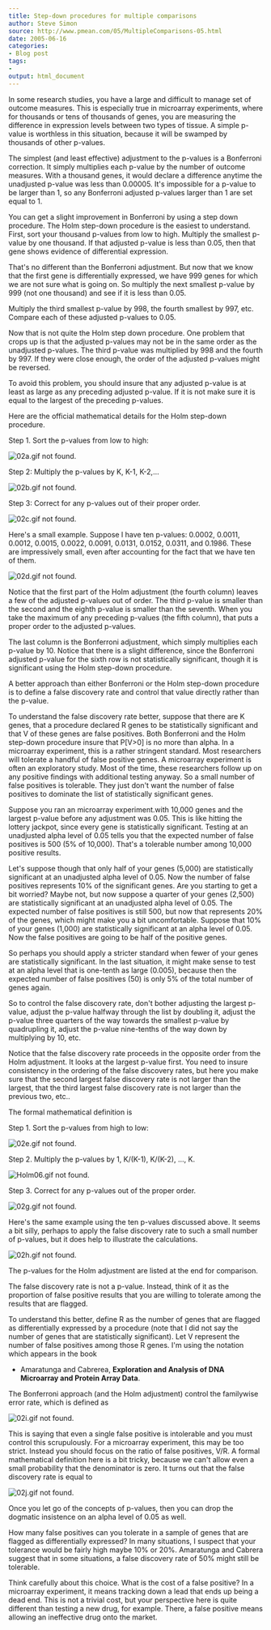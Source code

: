 ```yaml
---
title: Step-down procedures for multiple comparisons
author: Steve Simon
source: http://www.pmean.com/05/MultipleComparisons-05.html
date: 2005-06-16
categories:
- Blog post
tags:
- 
output: html_document
---
```


In some research studies, you have a large and difficult to manage set
of outcome measures. This is especially true in microarray experiments,
where for thousands or tens of thousands of genes, you are measuring the
difference in expression levels between two types of tissue. A simple
p-value is worthless in this situation, because it will be swamped by
thousands of other p-values.

<!---More--->

The simplest (and least effective) adjustment to the p-values is a
Bonferroni correction. It simply multiplies each p-value by the number
of outcome measures. With a thousand genes, it would declare a
difference anytime the unadjusted p-value was less than 0.00005. It's
impossible for a p-value to be larger than 1, so any Bonferroni adjusted
p-values larger than 1 are set equal to 1.

You can get a slight improvement in Bonferroni by using a step down
procedure. The Holm step-down procedure is the easiest to understand.
First, sort your thousand p-values from low to high. Multiply the
smallest p-value by one thousand. If that adjusted p-value is less than
0.05, then that gene shows evidence of differential expression.

That's no different than the Bonferroni adjustment. But now that we
know that the first gene is differentially expressed, we have 999 genes
for which we are not sure what is going on. So multiply the next
smallest p-value by 999 (not one thousand) and see if it is less than
0.05.

Multiply the third smallest p-value by 998, the fourth smallest by 997,
etc. Compare each of these adjusted p-values to 0.05.

Now that is not quite the Holm step down procedure. One problem that
crops up is that the adjusted p-values may not be in the same order as
the unadjusted p-values. The third p-value was multiplied by 998 and the
fourth by 997. If they were close enough, the order of the adjusted
p-values might be reversed.

To avoid this problem, you should insure that any adjusted p-value is at
least as large as any preceding adjusted p-value. If it is not make sure
it is equal to the largest of the preceding p-values.

Here are the official mathematical details for the Holm step-down
procedure.

Step 1. Sort the p-values from low to high:

![02a.gif not found.](http://www.pmean.com/images/images/05/MultipleComparisons-0501.png)

Step 2: Multiply the p-values by K, K-1, K-2,...

![02b.gif not found.](http://www.pmean.com/images/images/05/MultipleComparisons-0502.png)

Step 3: Correct for any p-values out of their proper order.

![02c.gif not found.](http://www.pmean.com/images/images/05/MultipleComparisons-0503.png)

Here's a small example. Suppose I have ten p-values: 0.0002, 0.0011,
0.0012, 0.0015, 0.0022, 0.0091, 0.0131, 0.0152, 0.0311, and 0.1986.
These are impressively small, even after accounting for the fact that we
have ten of them.

![02d.gif not found.](http://www.pmean.com/images/images/05/MultipleComparisons-0504.png)

Notice that the first part of the Holm adjustment (the fourth column)
leaves a few of the adjusted p-values out of order. The third p-value is
smaller than the second and the eighth p-value is smaller than the
seventh. When you take the maximum of any preceding p-values (the fifth
column), that puts a proper order to the adjusted p-values.

The last column is the Bonferroni adjustment, which simply multiplies
each p-value by 10. Notice that there is a slight difference, since the
Bonferroni adjusted p-value for the sixth row is not statistically
significant, though it is significant using the Holm step-down
procedure.

A better approach than either Bonferroni or the Holm step-down procedure
is to define a false discovery rate and control that value directly
rather than the p-value.

To understand the false discovery rate better, suppose that there are K
genes, that a procedure declared R genes to be statistically significant
and that V of these genes are false positives. Both Bonferroni and the
Holm step-down procedure insure that P[V>0] is no more than alpha. In
a microarray experiment, this is a rather stringent standard. Most
researchers will tolerate a handful of false positive genes. A
microarray experiment is often an exploratory study. Most of the time,
these researchers follow up on any positive findings with additional
testing anyway. So a small number of false positives is tolerable. They
just don't want the number of false positives to dominate the list of
statistically significant genes.

Suppose you ran an microarray experiment.with 10,000 genes and the
largest p-value before any adjustment was 0.05. This is like hitting the
lottery jackpot, since every gene is statistically significant. Testing
at an unadjusted alpha level of 0.05 tells you that the expected number
of false positives is 500 (5% of 10,000). That's a tolerable number
among 10,000 positive results.

Let's suppose though that only half of your genes (5,000) are
statistically significant at an unadjusted alpha level of 0.05. Now the
number of false positives represents 10% of the significant genes. Are
you starting to get a bit worried? Maybe not, but now suppose a quarter
of your genes (2,500)   are statistically significant at an unadjusted
alpha level of 0.05. The expected number of false positives is still
500, but now that represents 20% of the genes, which might make you a
bit uncomfortable. Suppose that 10% of your genes (1,000) are
statistically significant at an alpha level of 0.05. Now the false
positives are going to be half of the positive genes.

So perhaps you should apply a stricter standard when fewer of your genes
are statistically significant. In the last situation, it might make
sense to test at an alpha level that is one-tenth as large (0.005),
because then the expected number of false positives (50) is only 5% of
the total number of genes again.

So to control the false discovery rate, don't bother adjusting the
largest p-value, adjust the p-value halfway through the list by doubling
it, adjust the p-value three quarters of the way towards the smallest
p-value by quadrupling it, adjust the p-value nine-tenths of the way
down by multiplying by 10, etc.

Notice that the false discovery rate proceeds in the opposite order from
the Holm adjustment. It looks at the largest p-value first. You need to
insure consistency in the ordering of the false discovery rates, but
here you make sure that the second largest false discovery rate is not
larger than the largest, that the third largest false discovery rate is
not larger than the previous two, etc..

The formal mathematical definition is  

Step 1. Sort the p-values from high to low:

![02e.gif not found.](http://www.pmean.com/images/images/05/MultipleComparisons-0505.png)

Step 2. Multiply the p-values by 1, K/(K-1), K/(K-2), ..., K.

![Holm06.gif not found.](http://www.pmean.com/images/images/05/MultipleComparisons-0506.png)

Step 3. Correct for any p-values out of the proper order.

![02g.gif not found.](http://www.pmean.com/images/images/05/MultipleComparisons-0507.png)

Here's the same example using the ten p-values discussed above. It
seems a bit silly, perhaps to apply the false discovery rate to such a
small number of p-values, but it does help to illustrate the
calculations.

![02h.gif not found.](http://www.pmean.com/images/images/05/MultipleComparisons-0508.png)

The p-values for the Holm adjustment are listed at the end for
comparison.

The false discovery rate is not a p-value. Instead, think of it as the
proportion of false positive results that you are willing to tolerate
among the results that are flagged.

To understand this better, define R as the number of genes that are
flagged as differentially expressed by a procedure (note that I did not
say the number of genes that are statistically significant). Let V
represent the number of false positives among those R genes. I'm using
the notation which appears in the book

-   Amaratunga and Cabrerea, **Exploration and Analysis of DNA
    Microarray and Protein Array Data**.

The Bonferroni approach (and the Holm adjustment) control the familywise
error rate, which is defined as

![02i.gif not found.](http://www.pmean.com/images/images/05/MultipleComparisons-0509.png)

This is saying that even a single false positive is intolerable and you
must control this scrupulously. For a microarray experiment, this may be
too strict. Instead you should focus on the ratio of false positives,
V/R. A formal mathematical definition here is a bit tricky, because we
can't allow even a small probability that the denominator is zero. It
turns out that the false discovery rate is equal to

![02j.gif not found.](http://www.pmean.com/images/images/05/MultipleComparisons-0510.png)

Once you let go of the concepts of p-values, then you can drop the
dogmatic insistence on an alpha level of 0.05 as well.

How many false positives can you tolerate in a sample of genes that are
flagged as differentially expressed? In many situations, I suspect that
your tolerance would be fairly high maybe 10% or 20%. Amaratunga and
Cabrera suggest that in some situations, a false discovery rate of 50%
might still be tolerable.

Think carefully about this choice. What is the cost of a false positive?
In a microarray experiment, it means tracking down a lead that ends up
being a dead end. This is not a trivial cost, but your perspective here
is quite different than testing a new drug, for example. There, a false
positive means allowing an ineffective drug onto the market.
